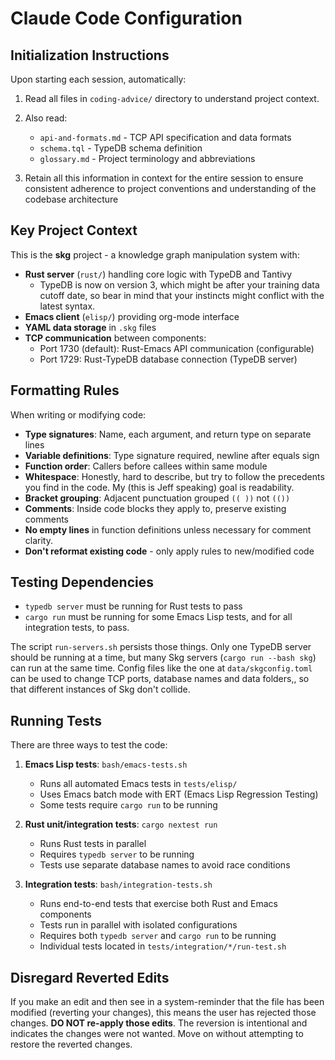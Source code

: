 # Claude Code Configuration

## Initialization Instructions

Upon starting each session, automatically:

1. Read all files in `coding-advice/` directory to understand project context.

2. Also read:
   - `api-and-formats.md` - TCP API specification and data formats
   - `schema.tql` - TypeDB schema definition
   - `glossary.md` - Project terminology and abbreviations

3. Retain all this information in context for the entire session to ensure consistent adherence to project conventions and understanding of the codebase architecture

## Key Project Context

This is the **skg** project - a knowledge graph manipulation system with:
- **Rust server** (`rust/`) handling core logic with TypeDB and Tantivy
  - TypeDB is now on version 3, which might be after your training data cutoff date, so bear in mind that your instincts might conflict with the latest syntax.
- **Emacs client** (`elisp/`) providing org-mode interface
- **YAML data storage** in `.skg` files
- **TCP communication** between components:
  - Port 1730 (default): Rust-Emacs API communication (configurable)
  - Port 1729: Rust-TypeDB database connection (TypeDB server)

## Formatting Rules

When writing or modifying code:
- **Type signatures**: Name, each argument, and return type on separate lines
- **Variable definitions**: Type signature required, newline after equals sign
- **Function order**: Callers before callees within same module
- **Whitespace**: Honestly, hard to describe, but try to follow the precedents you find in the code. My (this is Jeff speaking) goal is readability.
- **Bracket grouping**: Adjacent punctuation grouped `(( ))` not `(())`
- **Comments**: Inside code blocks they apply to, preserve existing comments
- **No empty lines** in function definitions unless necessary for comment clarity.
- **Don't reformat existing code** - only apply rules to new/modified code

## Testing Dependencies

- `typedb server` must be running for Rust tests to pass
- `cargo run` must be running for some Emacs Lisp tests, and for all integration tests, to pass.

The script `run-servers.sh` persists those things. Only one TypeDB server should be running at a time, but many Skg servers (`cargo run --bash skg`) can run at the same time. Config files like the one at `data/skgconfig.toml` can be used to change TCP ports, database names and data folders,, so that different instances of Skg don't collide.

## Running Tests

There are three ways to test the code:

1. **Emacs Lisp tests**: `bash/emacs-tests.sh`
   - Runs all automated Emacs tests in `tests/elisp/`
   - Uses Emacs batch mode with ERT (Emacs Lisp Regression Testing)
   - Some tests require `cargo run` to be running

2. **Rust unit/integration tests**: `cargo nextest run`
   - Runs Rust tests in parallel
   - Requires `typedb server` to be running
   - Tests use separate database names to avoid race conditions

3. **Integration tests**: `bash/integration-tests.sh`
   - Runs end-to-end tests that exercise both Rust and Emacs components
   - Tests run in parallel with isolated configurations
   - Requires both `typedb server` and `cargo run` to be running
   - Individual tests located in `tests/integration/*/run-test.sh`

## Disregard Reverted Edits

If you make an edit and then see in a system-reminder that the file has been modified (reverting your changes), this means the user has rejected those changes. **DO NOT re-apply those edits**. The reversion is intentional and indicates the changes were not wanted. Move on without attempting to restore the reverted changes.
